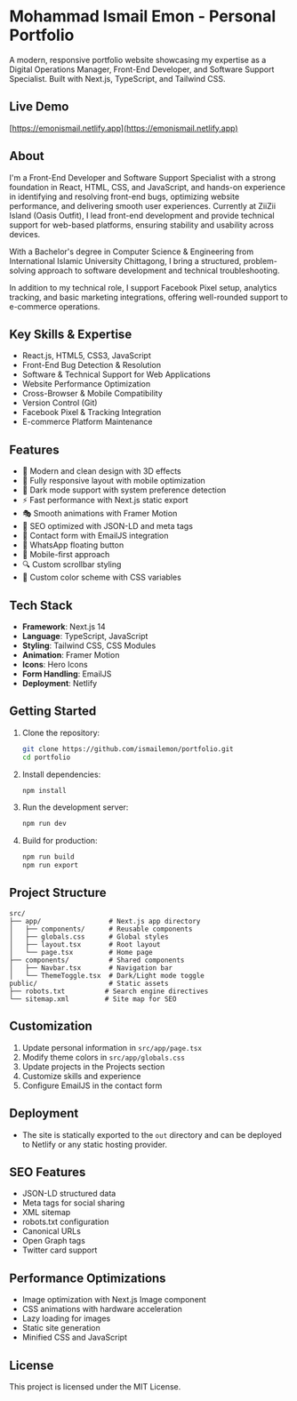 # Mohammad Ismail Emon - Personal Portfolio

A modern, responsive portfolio website showcasing my expertise as a Digital Operations Manager, Front-End Developer, and Software Support Specialist. Built with Next.js, TypeScript, and Tailwind CSS.

## Live Demo
[https://emonismail.netlify.app](https://emonismail.netlify.app)

## About
I'm a Front-End Developer and Software Support Specialist with a strong foundation in React, HTML, CSS, and JavaScript, and hands-on experience in identifying and resolving front-end bugs, optimizing website performance, and delivering smooth user experiences. Currently at ZiiZii Island (Oasis Outfit), I lead front-end development and provide technical support for web-based platforms, ensuring stability and usability across devices.

With a Bachelor's degree in Computer Science & Engineering from International Islamic University Chittagong, I bring a structured, problem-solving approach to software development and technical troubleshooting.

In addition to my technical role, I support Facebook Pixel setup, analytics tracking, and basic marketing integrations, offering well-rounded support to e-commerce operations.

## Key Skills & Expertise
- React.js, HTML5, CSS3, JavaScript
- Front-End Bug Detection & Resolution
- Software & Technical Support for Web Applications
- Website Performance Optimization
- Cross-Browser & Mobile Compatibility
- Version Control (Git)
- Facebook Pixel & Tracking Integration
- E-commerce Platform Maintenance

## Features

- 🎨 Modern and clean design with 3D effects
- 📱 Fully responsive layout with mobile optimization
- 🌙 Dark mode support with system preference detection
- ⚡ Fast performance with Next.js static export
- 🎭 Smooth animations with Framer Motion
- 🎯 SEO optimized with JSON-LD and meta tags
- 📝 Contact form with EmailJS integration
- 💬 WhatsApp floating button
- 📱 Mobile-first approach
- 🔍 Custom scrollbar styling
- 🎨 Custom color scheme with CSS variables

## Tech Stack

- **Framework**: Next.js 14
- **Language**: TypeScript, JavaScript
- **Styling**: Tailwind CSS, CSS Modules
- **Animation**: Framer Motion
- **Icons**: Hero Icons
- **Form Handling**: EmailJS
- **Deployment**: Netlify

## Getting Started

1. Clone the repository:
   ```bash
   git clone https://github.com/ismailemon/portfolio.git
   cd portfolio
   ```
2. Install dependencies:
   ```bash
   npm install
   ```
3. Run the development server:
   ```bash
   npm run dev
   ```
4. Build for production:
   ```bash
   npm run build
   npm run export
   ```

## Project Structure

```
src/
├── app/                 # Next.js app directory
│   ├── components/      # Reusable components
│   ├── globals.css      # Global styles
│   ├── layout.tsx       # Root layout
│   └── page.tsx         # Home page
├── components/          # Shared components
│   ├── Navbar.tsx       # Navigation bar
│   └── ThemeToggle.tsx  # Dark/Light mode toggle
public/                  # Static assets
├── robots.txt          # Search engine directives
└── sitemap.xml         # Site map for SEO
```

## Customization

1. Update personal information in `src/app/page.tsx`
2. Modify theme colors in `src/app/globals.css`
3. Update projects in the Projects section
4. Customize skills and experience
5. Configure EmailJS in the contact form

## Deployment

- The site is statically exported to the `out` directory and can be deployed to Netlify or any static hosting provider.

## SEO Features

- JSON-LD structured data
- Meta tags for social sharing
- XML sitemap
- robots.txt configuration
- Canonical URLs
- Open Graph tags
- Twitter card support

## Performance Optimizations

- Image optimization with Next.js Image component
- CSS animations with hardware acceleration
- Lazy loading for images
- Static site generation
- Minified CSS and JavaScript

## License

This project is licensed under the MIT License.
